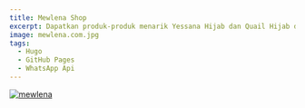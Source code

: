 ```yaml
---
title: Mewlena Shop
excerpt: Dapatkan produk-produk menarik Yessana Hijab dan Quail Hijab dari distributor resmi di Yogyakarta
image: mewlena.com.jpg
tags:
  - Hugo
  - GitHub Pages
  - WhatsApp Api
---
```


<a href="//mewlena.com"><img class="imgfull" alt="mewlena" title="mewlena" src="{{ site.baseurl }}/images/mewlena.com.jpg"></a>
